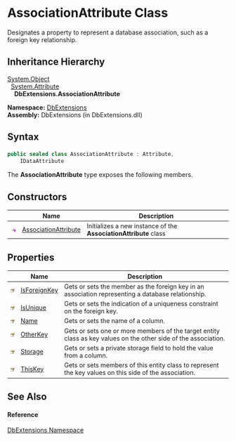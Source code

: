 AssociationAttribute Class
==========================
Designates a property to represent a database association, such as a foreign key relationship.


Inheritance Hierarchy
---------------------
[System.Object][1]  
  [System.Attribute][2]  
    **DbExtensions.AssociationAttribute**  

**Namespace:** [DbExtensions][3]  
**Assembly:** DbExtensions (in DbExtensions.dll)

Syntax
------

```csharp
public sealed class AssociationAttribute : Attribute, 
	IDataAttribute
```

The **AssociationAttribute** type exposes the following members.


Constructors
------------

                 | Name                      | Description                                                      
---------------- | ------------------------- | ---------------------------------------------------------------- 
![Public method] | [AssociationAttribute][4] | Initializes a new instance of the **AssociationAttribute** class 


Properties
----------

                   | Name              | Description                                                                                                     
------------------ | ----------------- | --------------------------------------------------------------------------------------------------------------- 
![Public property] | [IsForeignKey][5] | Gets or sets the member as the foreign key in an association representing a database relationship.              
![Public property] | [IsUnique][6]     | Gets or sets the indication of a uniqueness constraint on the foreign key.                                      
![Public property] | [Name][7]         | Gets or sets the name of a column.                                                                              
![Public property] | [OtherKey][8]     | Gets or sets one or more members of the target entity class as key values on the other side of the association. 
![Public property] | [Storage][9]      | Gets or sets a private storage field to hold the value from a column.                                           
![Public property] | [ThisKey][10]     | Gets or sets members of this entity class to represent the key values on this side of the association.          


See Also
--------

#### Reference
[DbExtensions Namespace][3]  

[1]: http://msdn.microsoft.com/en-us/library/e5kfa45b
[2]: http://msdn.microsoft.com/en-us/library/e8kc3626
[3]: ../README.md
[4]: _ctor.md
[5]: IsForeignKey.md
[6]: IsUnique.md
[7]: Name.md
[8]: OtherKey.md
[9]: Storage.md
[10]: ThisKey.md
[Public method]: ../../_icons/pubmethod.gif "Public method"
[Public property]: ../../_icons/pubproperty.gif "Public property"